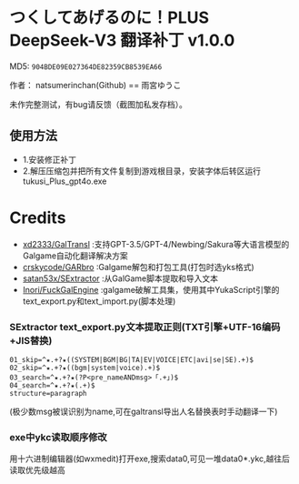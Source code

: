 # つくしてあげるのに！PLUS DeepSeek-V3 翻译补丁 v1.0.0

MD5: `904BDE09E027364DE82359CB8539EA66`

作者： natsumerinchan(Github) == 雨宮ゆうこ

未作完整测试，有bug请反馈（截图加私发存档）。

## 使用方法
- 1.安装修正补丁
- 2.解压压缩包并把所有文件复制到游戏根目录，安装字体后转区运行tukusi_Plus_gpt4o.exe

# Credits

- [xd2333/GalTransl](https://github.com/xd2333/GalTransl.git) :支持GPT-3.5/GPT-4/Newbing/Sakura等大语言模型的Galgame自动化翻译解决方案
- [crskycode/GARbro](https://github.com/crskycode/GARbro) :Galgame解包和打包工具(打包时选yks格式)
- [satan53x/SExtractor](https://github.com/satan53x/SExtractor.git) :从GalGame脚本提取和导入文本
- [Inori/FuckGalEngine](https://github.com/Inori/FuckGalEngine.git) :galgame破解工具集，使用其中YukaScript引擎的text_export.py和text_import.py(脚本处理)

### SExtractor text_export.py文本提取正则(TXT引擎+UTF-16编码+JIS替换)
```
01_skip=^★.+?★((SYSTEM|BGM|BG|TA|EV|VOICE|ETC|avi|se|SE).+)$
02_skip=^★.+?★((bgm|system|voice).+)$
03_search=^★.+?★(?P<pre_nameANDmsg>「.+」)$
04_search=^★.+?★(.+)$
structure=paragraph
```
(极少数msg被误识别为name,可在galtransl导出人名替换表时手动翻译一下)

### exe中ykc读取顺序修改
用十六进制编辑器(如wxmedit)打开exe,搜索data0,可见一堆data0*.ykc,越往后读取优先级越高
```
